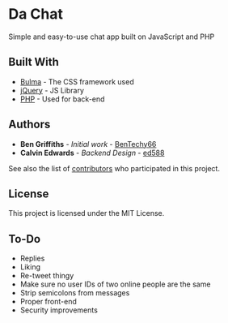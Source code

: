# Da Chat

Simple and easy-to-use chat app built on JavaScript and PHP


## Built With

* [Bulma](http://bulma.io/) - The CSS framework used
* [jQuery](https://jquery.com/) - JS Library
* [PHP](http://www.php.net/) - Used for back-end


## Authors

* **Ben Griffiths** - *Initial work* - [BenTechy66](https://github.com/BenTechy66)
* **Calvin Edwards** - *Backend Design* - [ed588](https://github.com/ed588)

See also the list of [contributors](https://github.com/bentechy66/da-chat/contributors) who participated in this project.

## License

This project is licensed under the MIT License.

## To-Do
 - Replies
 - Liking
 - Re-tweet thingy
 - Make sure no user IDs of two online people are the same
 - Strip semicolons from messages
 - Proper front-end
 - Security improvements
